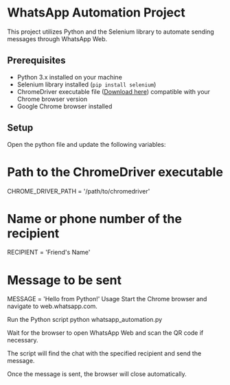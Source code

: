 
# WhatsApp Automation Project

This project utilizes Python and the Selenium library to automate sending messages through WhatsApp Web.

## Prerequisites

- Python 3.x installed on your machine
- Selenium library installed (`pip install selenium`)
- ChromeDriver executable file ([Download here](https://sites.google.com/a/chromium.org/chromedriver/)) compatible with your Chrome browser version
- Google Chrome browser installed

## Setup
Open the python file and update the following variables:
# Path to the ChromeDriver executable
CHROME_DRIVER_PATH = '/path/to/chromedriver'

# Name or phone number of the recipient
RECIPIENT = 'Friend\'s Name'

# Message to be sent
MESSAGE = 'Hello from Python!'
Usage
Start the Chrome browser and navigate to web.whatsapp.com.

Run the Python script
python whatsapp_automation.py

Wait for the browser to open WhatsApp Web and scan the QR code if necessary.

The script will find the chat with the specified recipient and send the message.

Once the message is sent, the browser will close automatically.
